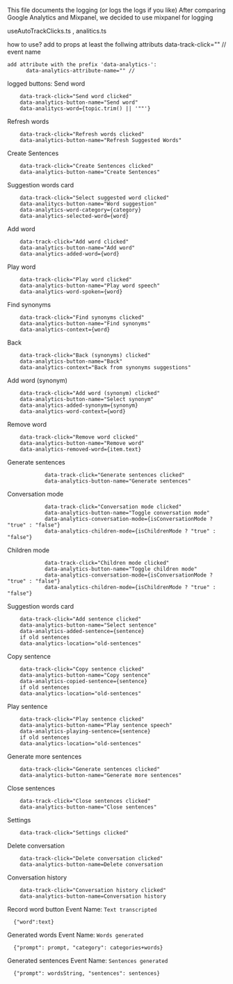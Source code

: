 This file documents the logging (or logs the logs if you like)
After comparing Google Analytics and Mixpanel, we decided to use mixpanel for logging

useAutoTrackClicks.ts , analitics.ts


how to use?
    add to props at least the follwing attributs
        data-track-click="" // event name
    
    add attribute with the prefix 'data-analytics-':
          data-analytics-attribute-name="" // 


logged buttons:
Send word
```   
    data-track-click="Send word clicked"
    data-analytics-button-name="Send word"
    data-analitycs-word={topic.trim() || '""'}
```
 
Refresh words
```
    data-track-click="Refresh words clicked"
    data-analytics-button-name="Refresh Suggested Words"
```

Create Sentences
```
    data-track-click="Create Sentences clicked"
    data-analytics-button-name="Create Sentences"
```

Suggestion words card
```
    data-track-click="Select suggested word clicked"
    data-analitycs-button-name="Word suggestion"
    data-analytics-word-category={category}
    data-analytics-selected-word={word}
```

Add word
```
    data-track-click="Add word clicked"
    data-analytics-button-name="Add word"
    data-analytics-added-word={word}
```

Play word
```
    data-track-click="Play word clicked"
    data-analytics-button-name="Play word speech"
    data-analytics-word-spoken={word}
```

Find synonyms
```
    data-track-click="Find synonyms clicked"
    data-analytics-button-name="Find synonyms"
    data-analytics-context={word}
```

Back
```
    data-track-click="Back (synonyms) clicked"
    data-analytics-button-name="Back"
    data-analytics-context="Back from synonyms suggestions"
```

Add word (synonym)
```
    data-track-click="Add word (synonym) clicked"
    data-analytics-button-name="Select synonym"
    data-analytics-added-synonym={synonym}
    data-analytics-word-context={word}
```
 
Remove word
```
    data-track-click="Remove word clicked"
    data-analytics-button-name="Remove word"
    data-analytics-removed-word={item.text}
```

Generate sentences
```
            data-track-click="Generate sentences clicked"
            data-analytics-button-name="Generate sentences"
```


Conversation mode
```
            data-track-click="Conversation mode clicked"
            data-analytics-button-name="Toggle conversation mode"
            data-analytics-conversation-mode={isConversationMode ? "true" : "false"}
            data-analytics-children-mode={isChildrenMode ? "true" : "false"}
```

Children mode
```
            data-track-click="Children mode clicked"
            data-analytics-button-name="Toggle children mode"
            data-analytics-conversation-mode={isConversationMode ? "true" : "false"}
            data-analytics-children-mode={isChildrenMode ? "true" : "false"}
```

Suggestion words card
```
    data-track-click="Add sentence clicked"
    data-analytics-button-name="Select sentence"
    data-analytics-added-sentence={sentence}
    if old sentences
    data-analytics-location="old-sentences"
```

Copy sentence
```
    data-track-click="Copy sentence clicked"
    data-analytics-button-name="Copy sentence"
    data-analytics-copied-sentence={sentence}
    if old sentences
    data-analytics-location="old-sentences"
```

Play sentence
```
    data-track-click="Play sentence clicked"
    data-analytics-button-name="Play sentence speech"
    data-analytics-playing-sentence={sentence}
    if old sentences
    data-analytics-location="old-sentences"
```

Generate more sentences
```
    data-track-click="Generate sentences clicked"
    data-analytics-button-name="Generate more sentences"
```

Close sentences
```
    data-track-click="Close sentences clicked"
    data-analytics-button-name="Close sentences"
```

Settings
```
    data-track-click="Settings clicked"
```

Delete conversation
```
    data-track-click="Delete conversation clicked"
    data-analytics-button-name=Delete conversation
```

Conversation history
```
    data-track-click="Conversation history clicked"
    data-analytics-button-name=Conversation history
```



Record word button
Event Name: `Text transcripted`
```
  {"word":text}
```

Generated words
Event Name: `Words generated`
```
  {"prompt": prompt, "category": categories+words}
```

Generated sentences
Event Name: `Sentences generated`
```
  {"prompt": wordsString, "sentences": sentences}
```